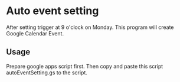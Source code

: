 # Auto event setting

After setting trigger at 9 o'clock on Monday.
This program will create Google Calendar Event.

## Usage

Prepare google apps script first.
Then copy and paste this script autoEventSetting.gs to the script.
